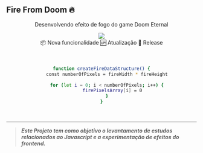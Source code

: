    ## Fire From Doom 🔥 


<html>
<head></head>
  <body>

<p align="center">Desenvolvendo efeito de fogo do game Doom Eternal </div>
<div align="center">
  <img src="https://user-images.githubusercontent.com/56083781/131198012-8c8fd685-8d9e-4f38-8e5d-cc686199141b.gif">
  <!--
![Video_21-08-27_20-23-53](https://user-images.githubusercontent.com/56083781/131198012-8c8fd685-8d9e-4f38-8e5d-cc686199141b.gif)-->
  <div align="center">📦 Nova funcionalidade 🆙 Atualização 🏁 Release</div>

</br>
</br>

```sh
function createFireDataStructure() {
    const numberOfPixels = fireWidth * fireHeight

    for (let i = 0; i < numberOfPixels; i++) {
        firePixelsArray[i] = 0
    }
}
```
</br>

</div>
  
 ***
  
  > <strong><i>Este Projeto tem como objetivo o levantamento de estudos relacionados ao Javascript e a experimentação de efeitos do frontend.</i></strong>

   <body>
  </html> 
